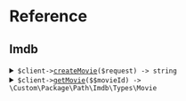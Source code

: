 # Reference
## Imdb
<details><summary><code>$client-><a href="/Custom/Package/Path/Imdb/ImdbClient.php">createMovie</a>($request) -> string</code></summary>
<dl>
<dd>

#### 📝 Description

<dl>
<dd>

<dl>
<dd>

Add a movie to the database using the movies/* /... path.
</dd>
</dl>
</dd>
</dl>

#### 🔌 Usage

<dl>
<dd>

<dl>
<dd>

```php
<?php

use Custom\Package\Path;

// Initialize the client
$client = new SeedClient(
    token: '<YOUR_TOKEN>'
);

// Call the createMovie endpoint
$response = $client->imdb->createMovie(
    $request, // Request object
);

// $response is of type: string
```
</dd>
</dl>
</dd>
</dl>

#### ⚙️ Parameters

<dl>
<dd>

<dl>
<dd>

**$request:** `\Custom\Package\Path\Imdb\Types\CreateMovieRequest` 
    
</dd>
</dl>
</dd>
</dl>


</dd>
</dl>
</details>

<details><summary><code>$client-><a href="/Custom/Package/Path/Imdb/ImdbClient.php">getMovie</a>($$movieId) -> \Custom\Package\Path\Imdb\Types\Movie</code></summary>
<dl>
<dd>

#### 🔌 Usage

<dl>
<dd>

<dl>
<dd>

```php
<?php

use Custom\Package\Path;

// Initialize the client
$client = new SeedClient(
    token: '<YOUR_TOKEN>'
);

// Call the getMovie endpoint
$response = $client->imdb->getMovie(
    movieId: 'example-id', // string
);

// $response is of type: \Custom\Package\Path\Imdb\Types\Movie
```
</dd>
</dl>
</dd>
</dl>

#### ⚙️ Parameters

<dl>
<dd>

<dl>
<dd>

**$movieId:** `string` 
    
</dd>
</dl>
</dd>
</dl>


</dd>
</dl>
</details>
